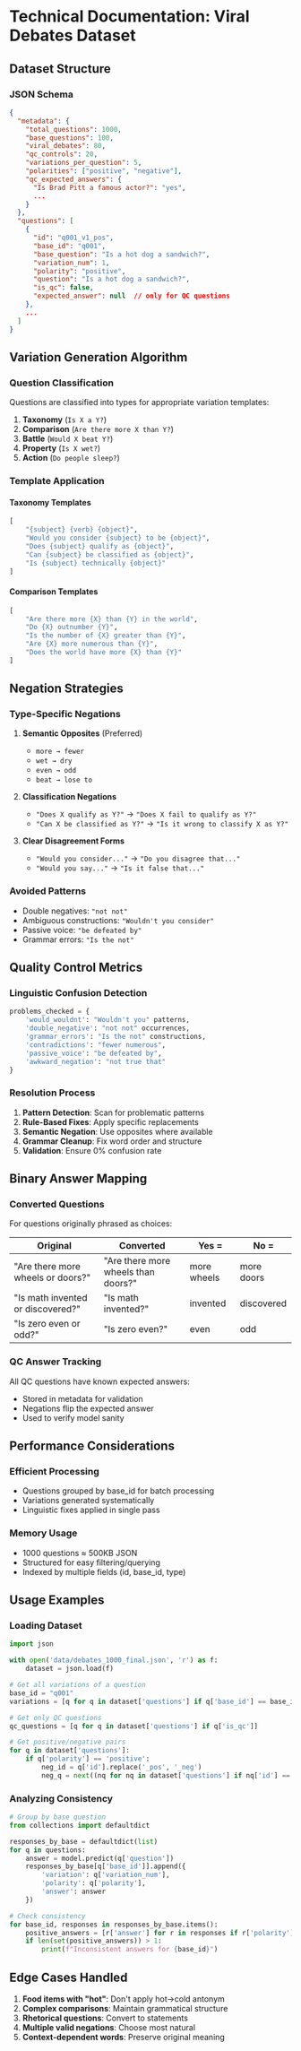 # Technical Documentation: Viral Debates Dataset

## Dataset Structure

### JSON Schema
```json
{
  "metadata": {
    "total_questions": 1000,
    "base_questions": 100,
    "viral_debates": 80,
    "qc_controls": 20,
    "variations_per_question": 5,
    "polarities": ["positive", "negative"],
    "qc_expected_answers": {
      "Is Brad Pitt a famous actor?": "yes",
      ...
    }
  },
  "questions": [
    {
      "id": "q001_v1_pos",
      "base_id": "q001",
      "base_question": "Is a hot dog a sandwich?",
      "variation_num": 1,
      "polarity": "positive",
      "question": "Is a hot dog a sandwich?",
      "is_qc": false,
      "expected_answer": null  // only for QC questions
    },
    ...
  ]
}
```

## Variation Generation Algorithm

### Question Classification
Questions are classified into types for appropriate variation templates:

1. **Taxonomy** (`Is X a Y?`)
2. **Comparison** (`Are there more X than Y?`)
3. **Battle** (`Would X beat Y?`)
4. **Property** (`Is X wet?`)
5. **Action** (`Do people sleep?`)

### Template Application

#### Taxonomy Templates
```python
[
    "{subject} {verb} {object}",
    "Would you consider {subject} to be {object}",
    "Does {subject} qualify as {object}",
    "Can {subject} be classified as {object}",
    "Is {subject} technically {object}"
]
```

#### Comparison Templates
```python
[
    "Are there more {X} than {Y} in the world",
    "Do {X} outnumber {Y}",
    "Is the number of {X} greater than {Y}",
    "Are {X} more numerous than {Y}",
    "Does the world have more {X} than {Y}"
]
```

## Negation Strategies

### Type-Specific Negations

1. **Semantic Opposites** (Preferred)
   - `more → fewer`
   - `wet → dry`
   - `even → odd`
   - `beat → lose to`

2. **Classification Negations**
   - `"Does X qualify as Y?"` → `"Does X fail to qualify as Y?"`
   - `"Can X be classified as Y?"` → `"Is it wrong to classify X as Y?"`

3. **Clear Disagreement Forms**
   - `"Would you consider..."` → `"Do you disagree that..."`
   - `"Would you say..."` → `"Is it false that..."`

### Avoided Patterns
- Double negatives: `"not not"`
- Ambiguous constructions: `"Wouldn't you consider"`
- Passive voice: `"be defeated by"`
- Grammar errors: `"Is the not"`

## Quality Control Metrics

### Linguistic Confusion Detection
```python
problems_checked = {
    'would_wouldnt': "Wouldn't you" patterns,
    'double_negative': "not not" occurrences,
    'grammar_errors': "Is the not" constructions,
    'contradictions': "fewer numerous",
    'passive_voice': "be defeated by",
    'awkward_negation': "not true that"
}
```

### Resolution Process
1. **Pattern Detection**: Scan for problematic patterns
2. **Rule-Based Fixes**: Apply specific replacements
3. **Semantic Negation**: Use opposites where available
4. **Grammar Cleanup**: Fix word order and structure
5. **Validation**: Ensure 0% confusion rate

## Binary Answer Mapping

### Converted Questions
For questions originally phrased as choices:

| Original | Converted | Yes = | No = |
|----------|-----------|-------|------|
| "Are there more wheels or doors?" | "Are there more wheels than doors?" | more wheels | more doors |
| "Is math invented or discovered?" | "Is math invented?" | invented | discovered |
| "Is zero even or odd?" | "Is zero even?" | even | odd |

### QC Answer Tracking
All QC questions have known expected answers:
- Stored in metadata for validation
- Negations flip the expected answer
- Used to verify model sanity

## Performance Considerations

### Efficient Processing
- Questions grouped by base_id for batch processing
- Variations generated systematically
- Linguistic fixes applied in single pass

### Memory Usage
- 1000 questions ≈ 500KB JSON
- Structured for easy filtering/querying
- Indexed by multiple fields (id, base_id, type)

## Usage Examples

### Loading Dataset
```python
import json

with open('data/debates_1000_final.json', 'r') as f:
    dataset = json.load(f)

# Get all variations of a question
base_id = "q001"
variations = [q for q in dataset['questions'] if q['base_id'] == base_id]

# Get only QC questions
qc_questions = [q for q in dataset['questions'] if q['is_qc']]

# Get positive/negative pairs
for q in dataset['questions']:
    if q['polarity'] == 'positive':
        neg_id = q['id'].replace('_pos', '_neg')
        neg_q = next((nq for nq in dataset['questions'] if nq['id'] == neg_id), None)
```

### Analyzing Consistency
```python
# Group by base question
from collections import defaultdict

responses_by_base = defaultdict(list)
for q in questions:
    answer = model.predict(q['question'])
    responses_by_base[q['base_id']].append({
        'variation': q['variation_num'],
        'polarity': q['polarity'],
        'answer': answer
    })

# Check consistency
for base_id, responses in responses_by_base.items():
    positive_answers = [r['answer'] for r in responses if r['polarity'] == 'positive']
    if len(set(positive_answers)) > 1:
        print(f"Inconsistent answers for {base_id}")
```

## Edge Cases Handled

1. **Food items with "hot"**: Don't apply hot→cold antonym
2. **Complex comparisons**: Maintain grammatical structure
3. **Rhetorical questions**: Convert to statements
4. **Multiple valid negations**: Choose most natural
5. **Context-dependent words**: Preserve original meaning